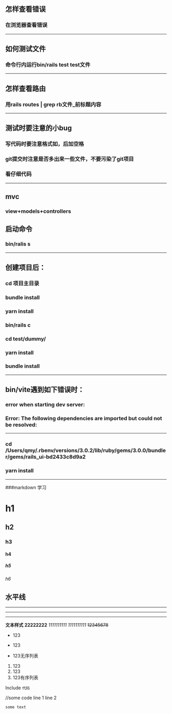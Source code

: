 ## 怎样查看错误
### 在浏览器查看错误
---
## 如何测试文件
### 命令行内运行bin/rails test test文件
---
## 怎样查看路由
### 用rails routes | grep rb文件_前标题内容
---

## 测试时要注意的小bug
### 写代码时要注意格式如，后加空格
### git提交时注意是否多出来一些文件，不要污染了git项目
### 看仔细代码
---

## mvc
### view+models+controllers

## 启动命令
### bin/ralis s
---

## 创建项目后：
### cd 项目主目录
### bundle install
### yarn install
### bin/rails c
### cd test/dummy/
### yarn install
### bundle install
---

## bin/vite遇到如下错误时：
### error when starting dev server:
### Error: The following dependencies are imported but could not be resolved:
---
### cd /Users/qmy/.rbenv/versions/3.0.2/lib/ruby/gems/3.0.0/bundler/gems/rails_ui-bd2433c8d9a2
### yarn install
---






###markdown 学习
# h1
## h2
### h3
#### h4
##### h5
###### h6

## 水平线
---
***
___

**文本样式**
__22222222__
*1111111111*
_1111111111_
~~12345678~~

* 123
+ 123
- 123无序列表

1. 123
2. 123
3. 123有序列表

Include `代码`

   //some code
   line 1
   line 2

```
some text
```



